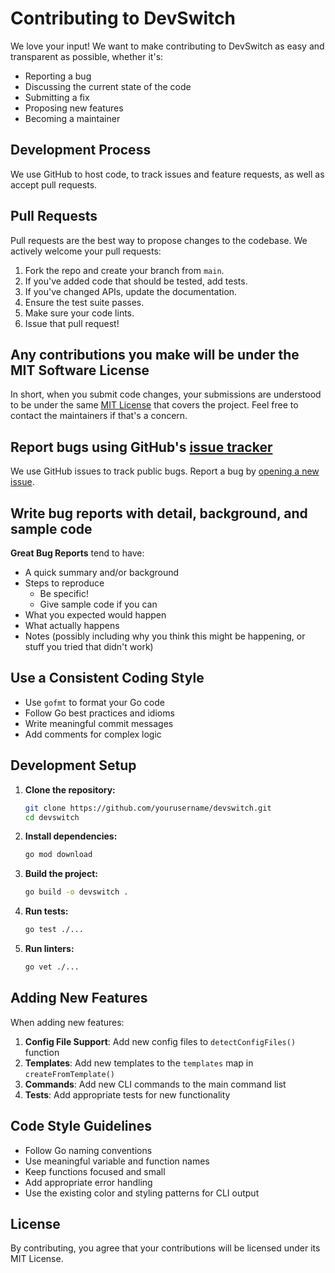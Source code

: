 # Contributing to DevSwitch

We love your input! We want to make contributing to DevSwitch as easy and transparent as possible, whether it's:

- Reporting a bug
- Discussing the current state of the code
- Submitting a fix
- Proposing new features
- Becoming a maintainer

## Development Process

We use GitHub to host code, to track issues and feature requests, as well as accept pull requests.

## Pull Requests

Pull requests are the best way to propose changes to the codebase. We actively welcome your pull requests:

1. Fork the repo and create your branch from `main`.
2. If you've added code that should be tested, add tests.
3. If you've changed APIs, update the documentation.
4. Ensure the test suite passes.
5. Make sure your code lints.
6. Issue that pull request!

## Any contributions you make will be under the MIT Software License

In short, when you submit code changes, your submissions are understood to be under the same [MIT License](LICENSE) that covers the project. Feel free to contact the maintainers if that's a concern.

## Report bugs using GitHub's [issue tracker](https://github.com/yourusername/devswitch/issues)

We use GitHub issues to track public bugs. Report a bug by [opening a new issue](https://github.com/yourusername/devswitch/issues/new).

## Write bug reports with detail, background, and sample code

**Great Bug Reports** tend to have:

- A quick summary and/or background
- Steps to reproduce
  - Be specific!
  - Give sample code if you can
- What you expected would happen
- What actually happens
- Notes (possibly including why you think this might be happening, or stuff you tried that didn't work)

## Use a Consistent Coding Style

* Use `gofmt` to format your Go code
* Follow Go best practices and idioms
* Write meaningful commit messages
* Add comments for complex logic

## Development Setup

1. **Clone the repository:**
   ```bash
   git clone https://github.com/yourusername/devswitch.git
   cd devswitch
   ```

2. **Install dependencies:**
   ```bash
   go mod download
   ```

3. **Build the project:**
   ```bash
   go build -o devswitch .
   ```

4. **Run tests:**
   ```bash
   go test ./...
   ```

5. **Run linters:**
   ```bash
   go vet ./...
   ```

## Adding New Features

When adding new features:

1. **Config File Support**: Add new config files to `detectConfigFiles()` function
2. **Templates**: Add new templates to the `templates` map in `createFromTemplate()`
3. **Commands**: Add new CLI commands to the main command list
4. **Tests**: Add appropriate tests for new functionality

## Code Style Guidelines

- Follow Go naming conventions
- Use meaningful variable and function names
- Keep functions focused and small
- Add appropriate error handling
- Use the existing color and styling patterns for CLI output

## License

By contributing, you agree that your contributions will be licensed under its MIT License.